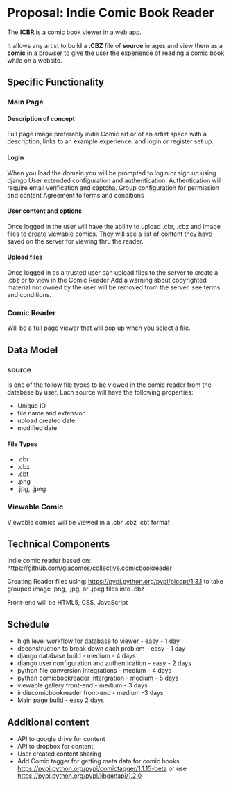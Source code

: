 # Proposal: Indie Comic Book Reader

The **ICBR** is a comic book viewer in a web app.

It allows any artist to build a **.CBZ** file of **source** images and view them as a **comic** in a browser to give the user the experience of reading a comic book while on a website.


## Specific Functionality

### Main Page
#### Description of concept
Full page image preferably indie Comic art or of an artist space with a description, links to an example experience, and login or register set up.

#### Login
When you load the domain you will be prompted to login or sign up using django User extended configuration and authentication.
Authentication will require email verification and captcha.
Group configuration for permission and content
Agreement to terms and conditions

#### User content and options
Once logged in the user will have the ability to upload .cbr, .cbz and image files to create viewable comics.
They will see a list of content they have saved on the server for viewing thru the reader.

#### Upload files
Once logged in as a trusted user can upload files to the server to create a .cbz or to view in the Comic Reader
Add a warning about copyrighted material not owned by the user will be removed from the server.  see terms and conditions.

### Comic Reader
Will be a full page viewer that will pop up when you select a file.

## Data Model
### source
Is one of the follow file types to be viewed in the comic reader from the database by user.
Each source will have the following properties:
 * Unique ID
 * file name and extension
 * upload created date
 * modified date
#### File Types
* .cbr
* .cbz
* .cbt
* .png
* .jpg, .jpeg

### Viewable Comic
Viewable comics will be viewed in a .cbr .cbz .cbt format

## Technical Components
Indie comic reader based on:
https://github.com/giacomos/collective.comicbookreader

Creating Reader files using:
https://pypi.python.org/pypi/picopt/1.3.1 to take grouped image .png, .jpg, or .jpeg files into .cbz

Front-end will be HTML5, CSS, JavaScript

## Schedule
* high level workflow for database to viewer - easy - 1 day
* deconstruction to break down each problem - easy - 1 day
* django database build - medium - 4 days
* django user configuration and authentication - easy - 2 days
* python file conversion integrations - medium - 4 days
* python comicbookreader intergration - medium - 5 days
* viewable gallery front-end - medium - 3 days
* indiecomicbookreader front-end - medium -3 days
* Main page build - easy 2 days

## Additional content
* API to google drive for content
* API to dropbox for content
* User created content sharing
* Add Comic tagger for getting meta data for comic books https://pypi.python.org/pypi/comictagger/1.1.15-beta or use https://pypi.python.org/pypi/libgenapi/1.2.0
